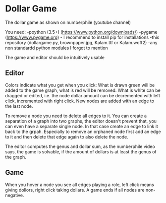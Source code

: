 # Dollar Game
The dollar game as shown on numberphile (youtube channel)

You need:
-poython (3.5+) (https://www.python.org/downloads/)
-pygame (https://www.pygame.org) - I recommend to install pip for installations
-this repository (dollargame.py, brownpaper.jpg, Kalam.ttf or Kalam.woff2)
-any non standardd python modules I forgot to mention

The game and editor should be intuitively usable

## Editor

Colors indicate what you get when you click: What is drawn green will be added to the game graph, what is red will be removed. What is white can be dragged or edited, i.e. the node dollar amount can be decremented with left click, incremented with right click. New nodes are added with an edge to the last node.

To remove a node you need to delete all edges to it. You can create a separation of a graph into two graphs, the editor doesn't prevent that, you can even have a separate single node. In that case create an edge to link it back to the grpah. Especially to remove an orphaned node first add an edge to it and then delete that edge again to also delete the node.

The editor computes the genus and dollar sum, as the numberphile video says, the game is solvable, if the amount of dollars is at least the genus of the graph.

## Game

When you hover a node you see all edges playing a role, left click means giving dollors, right click taking dollars.
A game ends if all nodes are non-negative.
